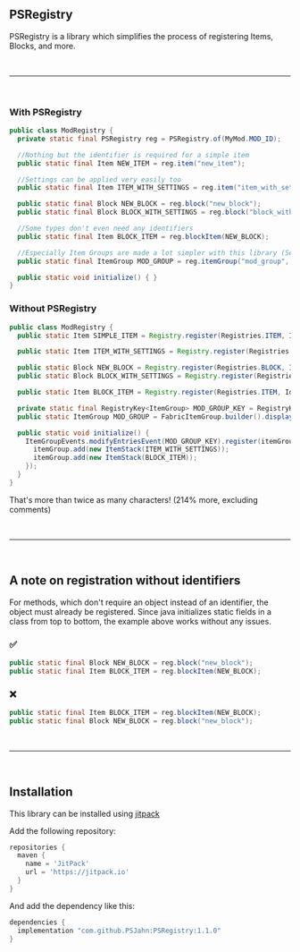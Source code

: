 ## PSRegistry
PSRegistry is a library which simplifies the process of registering Items, Blocks, and more.

<br>

---

<br>

### With PSRegistry
```java
public class ModRegistry {
  private static final PSRegistry reg = PSRegistry.of(MyMod.MOD_ID);

  //Nothing but the identifier is required for a simple item
  public static final Item NEW_ITEM = reg.item("new_item");

  //Settings can be applied very easily too
  public static final Item ITEM_WITH_SETTINGS = reg.item("item_with_settings", s -> s.maxCount(1).fireproof());

  public static final Block NEW_BLOCK = reg.block("new_block");
  public static final Block BLOCK_WITH_SETTINGS = reg.block("block_with_settings", s -> s.dropsNothing());

  //Some types don't even need any identifiers
  public static final Item BLOCK_ITEM = reg.blockItem(NEW_BLOCK);

  //Especially Item Groups are made a lot simpler with this library (See the vanilla implementation below).
  public static final ItemGroup MOD_GROUP = reg.itemGroup("mod_group", Text.literal("My new group!"), NEW_ITEM, ITEM_WITH_SETTINGS, BLOCK_ITEM);

  public static void initialize() { }
}
```

### Without PSRegistry
```java
public class ModRegistry {
  public static Item SIMPLE_ITEM = Registry.register(Registries.ITEM, Identifier.of(MyMod.MOD_ID, "simple_item"), new Item(new Item.Settings()));

  public static Item ITEM_WITH_SETTINGS = Registry.register(Registries.ITEM, Identifier.of(MyMod.MOD_ID, "item_with_settings"), new Item(new Item.Settings().maxCount(1).fireproof()));

  public static Block NEW_BLOCK = Registry.register(Registries.BLOCK, Identifier.of(MyMod.MOD_ID, "new_block"), new Block(AbstractBlock.Settings.create()));
  public static Block BLOCK_WITH_SETTINGS = Registry.register(Registries.BLOCK, Identifier.of(MyMod.MOD_ID, "block_with_settings"), new Block(AbstractBlock.Settings.create().dropsNothing()));

  public static Item BLOCK_ITEM = Registry.register(Registries.ITEM, Identifier.of(MyMod.MOD_ID, "new_block"), new BlockItem(NEW_BLOCK, new Item.Settings()));

  private static final RegistryKey<ItemGroup> MOD_GROUP_KEY = RegistryKey.of(RegistryKeys.ITEM_GROUP, Identifier.of(MyMod.MOD_ID, "mod_group"));
  public static ItemGroup MOD_GROUP = FabricItemGroup.builder().displayName(Text.literal("This is so tedious!")).icon(() -> new ItemStack(SIMPLE_ITEM)).build();

  public static void initialize() {
    ItemGroupEvents.modifyEntriesEvent(MOD_GROUP_KEY).register(itemGroup -> {
      itemGroup.add(new ItemStack(ITEM_WITH_SETTINGS));
      itemGroup.add(new ItemStack(BLOCK_ITEM));
    });
  }
}
```
That's more than twice as many characters! (214% more, excluding comments)

<br>

---

<br>

## A note on registration without identifiers
For methods, which don't require an object instead of an identifier, the object must already be registered.
Since java initializes static fields in a class from top to bottom, the example above works without any issues.

### ✅
```java
public static final Block NEW_BLOCK = reg.block("new_block");
public static final Item BLOCK_ITEM = reg.blockItem(NEW_BLOCK);
```

### ❌
```java
public static final Item BLOCK_ITEM = reg.blockItem(NEW_BLOCK);
public static final Block NEW_BLOCK = reg.block("new_block");
```

<br>

---

<br>

## Installation
This library can be installed using [jitpack](https://jitpack.io/)

Add the following repository:
```gradle
repositories {
  maven {
    name = 'JitPack'
    url = 'https://jitpack.io'
  }
}
```

And add the dependency like this:
```gradle
dependencies {
  implementation "com.github.PSJahn:PSRegistry:1.1.0"
}
```
